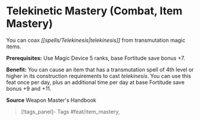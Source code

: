 ﻿---
cssclass: [feats]

---
# Telekinetic Mastery (Combat, Item Mastery)

You can coax _[[spells/Telekinesis|telekinesis]]_ from transmutation magic items.

**Prerequisites:** Use Magic Device 5 ranks, base Fortitude save bonus +7.

**Benefit:** You can cause an item that has a transmutation spell of 4th level or higher in its construction requirements to cast _telekinesis_. You can use this feat once per day, plus an additional time per day at base Fortitude save bonus +9 and +11.

**Source** Weapon Master's Handbook
>[!tags_panel]- Tags
> #feat/item_mastery, 